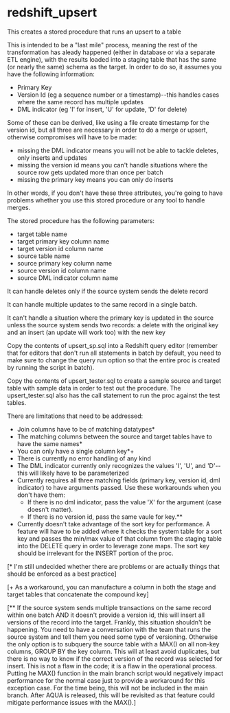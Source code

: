 # redshift_upsert
This creates a stored procedure that runs an upsert to a table

This is intended to be a "last mile" process, meaning the rest of the transformation has aleady happened (either in database or via a separate ETL engine), with the results loaded into a staging table that has the same (or nearly the same) schema as the target. In order to do so, it assumes you have the following information:
  - Primary Key
  - Version Id (eg a sequence number or a timestamp)--this handles cases where the same record has multiple updates
  - DML indicator (eg 'I' for insert, 'U' for update, 'D' for delete)

Some of these can be derived, like using a file create timestamp for the version id, but all three are necessary in order to do a merge or upsert, otherwise compromises will have to be made:
  - missing the DML indicator means you will not be able to tackle deletes, only inserts and updates
  - missing the version id means you can't handle situations where the source row gets updated more than once per batch
  - missing the primary key means you can only do inserts

In other words, if you don't have these three attributes, you're going to have problems whether you use this stored procedure or any tool to handle merges.

The stored procedure has the following parameters:
  - target table name
  - target primary key column name
  - target version id column name
  - source table name
  - source primary key column name
  - source version id column name
  - source DML indicator column name

It can handle deletes only if the source system sends the delete record

It can handle multiple updates to the same record in a single batch.

It can't handle a situation where the primary key is updated in the source unless the source system sends two records: a delete with the original key and an insert (an update will work too) with the new key

Copy the contents of upsert_sp.sql into a Redshift query editor (remember that for editors that don't run all statements in batch by default, you need to make sure to change the query run option so that the entire proc is created by running the script in batch).

Copy the contents of upsert_tester.sql to create a sample source and target table with sample data in order to test out the procedure. The upsert_tester.sql also has the call statement to run the proc against the test tables.


There are limitations that need to be addressed:

- Join columns have to be of matching datatypes*
- The matching columns between the source and target tables have to have the same names*
- You can only have a single column key*+
- There is currently no error handling of any kind
- The DML indicator currently only recognizes the values 'I', 'U', and 'D'--this will likely have to be parameterized
- Currently requires all three matching fields (primary key, version id, dml indicator) to have arguments passed. Use these workarounds when you don't have them:
    - If there is no dml indicator, pass the value 'X' for the argument (case doesn't matter).
    - If there is no version id, pass the same vaule for key.**
- Currently doesn't take advantage of the sort key for performance. A feature will have to be added where it checks the system table for a sort key and passes the min/max value of that column from the staging table into the DELETE query in order to leverage zone maps. The sort key should be irrelevant for the INSERT portion of the proc.

[* I'm still undecided whether there are problems or are actually things that should be enforced as a best practice]

[+ As a workaround, you can manufacture a column in both the stage and target tables that concatenate the compound key]

[** If the source system sends multiple transactions on the same record within one batch AND it doesn't provide a version id,
this will insert all versions of the record into the target. Frankly, this situation shouldn't be happening. You need to have a conversation with the team that runs the source system and tell them you need some type of versioning. Otherwise the only option is to subquery the source table with a MAX() on all non-key columns, GROUP BY the key column. This will at least avoid duplicates, but there is no way to know if the correct version of the record was selected for insert. This is not a flaw in the code; it is a flaw in the operational process. Putting he MAX() function in the main branch script would negatively impact performance for the normal case just to provide a workaround for this exception case. For the time being, this will not be included in the main branch. After AQUA is released, this will be revisited as that feature could mitigate performance issues with the MAX().]

